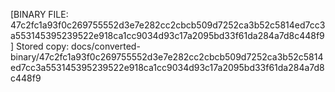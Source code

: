 [BINARY FILE: 47c2fc1a93f0c269755552d3e7e282cc2cbcb509d7252ca3b52c5814ed7cc3a553145395239522e918ca1cc9034d93c17a2095bd33f61da284a7d8c448f9]
Stored copy: docs/converted-binary/47c2fc1a93f0c269755552d3e7e282cc2cbcb509d7252ca3b52c5814ed7cc3a553145395239522e918ca1cc9034d93c17a2095bd33f61da284a7d8c448f9

